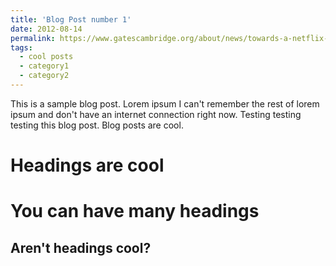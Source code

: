 ```yaml
---
title: 'Blog Post number 1'
date: 2012-08-14
permalink: https://www.gatescambridge.org/about/news/towards-a-netflix-for-cancer-treatment/
tags:
  - cool posts
  - category1
  - category2
---
```


This is a sample blog post. Lorem ipsum I can't remember the rest of lorem ipsum and don't have an internet connection right now. Testing testing testing this blog post. Blog posts are cool.

Headings are cool
======

You can have many headings
======

Aren't headings cool?
------
